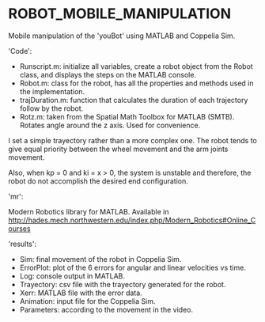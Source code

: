 # ROBOT_MOBILE_MANIPULATION
Mobile manipulation of the 'youBot' using MATLAB and Coppelia Sim. 

'Code':

- Runscript.m: initialize all variables, create a robot object from the Robot class,
and displays the steps on the MATLAB console.
- Robot.m: class for the robot, has all the properties and methods used in the
implementation.
- trajDuration.m: function that calculates the duration of each trajectory follow
by the robot.
- Rotz.m: taken from the Spatial Math Toolbox for MATLAB (SMTB). Rotates angle around
the z axis. Used for convenience.

I set a simple trayectory rather than a more complex one. The
robot tends to give equal priority between the wheel movement and the arm joints 
movement. 

Also, when kp = 0 and ki = x > 0, the system is unstable and therefore, the robot 
do not accomplish the desired end configuration.

'mr': 

Modern Robotics library for MATLAB. Available in http://hades.mech.northwestern.edu/index.php/Modern_Robotics#Online_Courses

'results':

- Sim: final movement of the robot in Coppelia Sim.
- ErrorPlot: plot of the 6 errors for angular and linear velocities vs time.
- Log: console output in MATLAB.
- Trayectory: csv file with the trayectory generated for the robot.
- Xerr: MATLAB file with the error data.
- Animation: input file for the Coppelia Sim.
- Parameters: according to the movement in the video.

